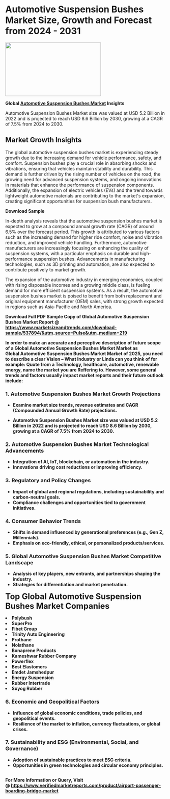 <H1>Automotive Suspension Bushes Market Size, Growth and Forecast from 2024 - 2031</H1><img class="aligncenter size-medium wp-image-584254" src="https://thirdeyenews.in/wp-content/uploads/2024/09/Global-Market-Research-300x168.jpeg" alt="" width="300" height="168" /><p><strong>Global&nbsp;<a href="https://www.marketsizeandtrends.com/download-sample/537894/&amp;utm_source=Pulse&amp;utm_medium=219">Automotive Suspension Bushes Market</a> Insights</strong></p><p>Automotive Suspension Bushes Market size was valued at USD 5.2 Billion in 2022 and is projected to reach USD 8.6 Billion by 2030, growing at a CAGR of 7.5% from 2024 to 2030.</p><p><h2>Market Growth Insights</h2> <p>The global automotive suspension bushes market is experiencing steady growth due to the increasing demand for vehicle performance, safety, and comfort. Suspension bushes play a crucial role in absorbing shocks and vibrations, ensuring that vehicles maintain stability and durability. This demand is further driven by the rising number of vehicles on the road, the growing need for advanced suspension systems, and ongoing innovations in materials that enhance the performance of suspension components. Additionally, the expansion of electric vehicles (EVs) and the trend towards lightweight automotive materials are contributing to the market's expansion, creating significant opportunities for suspension bush manufacturers.</p> <p><strong>Download Sample</strong></p> <p>In-depth analysis reveals that the automotive suspension bushes market is expected to grow at a compound annual growth rate (CAGR) of around 6.5% over the forecast period. This growth is attributed to various factors such as the increasing demand for higher ride comfort, noise and vibration reduction, and improved vehicle handling. Furthermore, automotive manufacturers are increasingly focusing on enhancing the quality of suspension systems, with a particular emphasis on durable and high-performance suspension bushes. Advancements in manufacturing technologies, such as 3D printing and automation, are also expected to contribute positively to market growth.</p> <p>The expansion of the automotive industry in emerging economies, coupled with rising disposable incomes and a growing middle class, is fueling demand for more efficient suspension systems. As a result, the automotive suspension bushes market is poised to benefit from both replacement and original equipment manufacturer (OEM) sales, with strong growth expected in regions such as Asia-Pacific and North America.</p> <p><strong></p><p><span class=""><strong>Download Full PDF Sample Copy of Global Automotive Suspension Bushes Market Report</strong> @ <a href="https://www.marketsizeandtrends.com/download-sample/537894/&amp;utm_source=Pulse&amp;utm_medium=219" target="_blank">https://www.marketsizeandtrends.com/download-sample/537894/&amp;utm_source=Pulse&amp;utm_medium=219</a></span></p><p>In order to make an accurate and perceptive description of future scope of a Global&nbsp;Automotive Suspension Bushes Market Market as Global&nbsp;Automotive Suspension Bushes Market Market of 2025, you need to describe a clear Vision &ndash; What Industry or Linda can you think of for example: Quote from a Technology, healthcare, automotive, renewable energy, name the market you are Reffering to. However, some general trends and factors usually impact market reports and their future outlook include:</p><h3>1.&nbsp;<strong>Automotive Suspension Bushes Market Growth Projections</strong></h3><ul><li>Examine market size trends, revenue estimates and CAGR (Compounded Annual Growth Rate) projections.</li><li><p>Automotive Suspension Bushes Market size was valued at USD 5.2 Billion in 2022 and is projected to reach USD 8.6 Billion by 2030, growing at a CAGR of 7.5% from 2024 to 2030.</p></li></ul><h3>2.&nbsp;<strong>Automotive Suspension Bushes Market Technological Advancements</strong></h3><ul><li>Integration of AI, IoT, blockchain, or automation in the industry.</li><li>Innovations driving cost reductions or improving efficiency.</li></ul><h3>3.&nbsp;<strong>Regulatory and Policy Changes</strong></h3><ul><li>Impact of global and regional regulations, including sustainability and carbon-neutral goals.</li><li>Compliance challenges and opportunities tied to government initiatives.</li></ul><h3>4.&nbsp;<strong>Consumer Behavior Trends</strong></h3><ul><li>Shifts in demand influenced by generational preferences (e.g., Gen Z, Millennials).</li><li>Emphasis on eco-friendly, ethical, or personalized products/services.</li></ul><h3>5.&nbsp;<strong>Global Automotive Suspension Bushes Market Competitive Landscape</strong></h3><ul><li>Analysis of key players, new entrants, and partnerships shaping the industry.</li><li>Strategies for differentiation and market penetration.</li></ul><p data-pm-slice="1 1 []"><span style="color: inherit; font-family: inherit; font-size: 25px;">Top Global Automotive Suspension Bushes Market Companies</span></p><div class="" data-test-id=""><p><li>Polybush</li><li> SuperPro</li><li> Fibet Group</li><li> Trinity Auto Engineering</li><li> Prothane</li><li> Nolathane</li><li> Bonaprene Products</li><li> Kameshwar Rubber Company</li><li> Powerflex</li><li> Best Elastomers</li><li> Emdet Jamshedpur</li><li> Energy Suspension</li><li> Rubber Intertrade</li><li> Suyog Rubber</li></p></div><h3>6.&nbsp;<strong>Economic and Geopolitical Factors</strong></h3><ul><li>Influence of global economic conditions, trade policies, and geopolitical events.</li><li>Resilience of the market to inflation, currency fluctuations, or global crises.</li></ul><h3>7.&nbsp;<strong>Sustainability and ESG (Environmental, Social, and Governance)</strong></h3><ul><li>Adoption of sustainable practices to meet ESG criteria.</li><li>Opportunities in green technologies and circular economy principles.</li></ul><h2><strong style="font-size: 14px;">For More Information or Query, Visit @&nbsp;</strong><a style="background-color: #ffffff; font-size: 14px;" href="https://www.marketsizeandtrends.com/report/automotive-suspension-bushes-market/" target="_blank">https://www.verifiedmarketreports.com/product/airport-passenger-boarding-bridge-market</a></h2>
